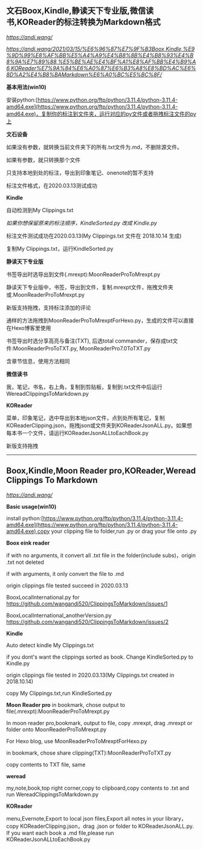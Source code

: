 ## 文石Boox,Kindle,静读天下专业版,微信读书,KOReader的标注转换为Markdown格式

*https://andi.wang/*

*https://andi.wang/2021/03/15/%E6%96%87%E7%9F%B3Boox,Kindle,%E9%9D%99%E8%AF%BB%E5%A4%A9%E4%B8%8B%E4%B8%93%E4%B8%9A%E7%89%88,%E5%BE%AE%E4%BF%A1%E8%AF%BB%E4%B9%A6,KOReader%E7%9A%84%E6%A0%87%E6%B3%A8%E8%BD%AC%E6%8D%A2%E4%B8%BAMarkdown%E6%A0%BC%E5%BC%8F/*

**基本用法(win10)**

安装python:[https://www.python.org/ftp/python/3.11.4/python-3.11.4-amd64.exe](https://www.python.org/ftp/python/3.11.4/python-3.11.4-amd64.exe)，复制你的标注到文件夹，运行对应的py文件或者拖拽标注文件的py上

**文石设备**

如果没有参数，就转换当前文件夹下的所有.txt文件为.md，不删除源文件。

如果有参数，就只转换那个文件

只支持本地到处的标注，导出到印象笔记、onenote的暂不支持

标注文件格式，在2020.03.13测试成功

**Kindle**

自动检测到My Clippings.txt

*如果你想保留原来的标注顺序，KindleSorted.py 改成 Kindle.py*

标注文件测试成功在2020.03.13(My Clippings.txt 文件在 2018.10.14 生成)

复制My Clippings.txt，运行KindleSorted.py

**静读天下专业版**

书签导出时选导出到文件(.mrexpt):MoonReaderProToMrexpt.py

静读天下专业版中，书签，导出到文件，复制.mrexpt文件，拖拽文件夹或.MoonReaderProToMrexpt.py

新版支持拖拽，支持标注添加的评论

通样的方法拖拽到MoonReaderProToMrexptForHexo.py，生成的文件可以直接在Hexo博客里使用

书签导出时选分享高亮与备注(TXT), 后选total commander，保存成txt文件:MoonReaderProToTXT.py, MoonReaderPro7.0ToTXT.py

含章节信息，使用方法相同

**微信读书**

我，笔记，书名，右上角，复制到剪贴板，复制到.txt文件中后运行WereadClippingsToMarkdown.py

**KOReader**

菜单，印象笔记，选中导出到本地json文件，点到处所有笔记，复制KOReaderClipping.json，拖拽json或文件夹到KOReaderJsonALL.py。如果想每本书一个文件，请运行KOReaderJsonALLtoEachBook.py

新版支持拖拽

---

## Boox,Kindle,Moon Reader pro,KOReader,Weread Clippings To Markdown

*https://andi.wang/*

**Basic usage(win10)**

install python:[https://www.python.org/ftp/python/3.11.4/python-3.11.4-amd64.exe](https://www.python.org/ftp/python/3.11.4/python-3.11.4-amd64.exe),copy your clipping file to folder,run .py or drag your file onto .py

**Boox eink reader**

if with no arguments, it convert all .txt file in the folder(include subs)，origin .txt not deleted

if with arguments, it only convert the file to .md

origin clippings file tested succeed in 2020.03.13

BooxLocalInternational.py for https://github.com/wangandi520/ClippingsToMarkdown/issues/1

BooxLocalInternational_anotherVersion.py https://github.com/wangandi520/ClippingsToMarkdown/issues/2

**Kindle**

Auto detect kindle My Clippings.txt

if you dont's want the clippings sorted as book. Change KindleSorted.py to Kindle.py

origin clippings file tested in 2020.03.13(My Clippings.txt created in 2018.10.14)

copy My Clippings.txt,run KindleSorted.py

**Moon Reader pro**
in bookmark, chose output to file(.mrexpt):MoonReaderProToMrexpt.py

In moon reader pro,bookmark, output to file, copy .mrexpt, drag .mrexpt or folder onto MoonReaderProToMrexpt.py

For Hexo blog, use MoonReaderProToMrexptForHexo.py

in bookmark, chose share clipping(TXT):MoonReaderProToTXT.py

copy contents to TXT file, same

**weread**

my,note,book,top right corner,copy to clipboard,copy contents to .txt and run WereadClippingsToMarkdown.py

**KOReader**

menu,Evernote,Export to local json files,Export all notes in your library，copy KOReaderClipping.json，drag .json or folder to KOReaderJsonALL.py. If you want each book a .md file,please run KOReaderJsonALLtoEachBook.py

